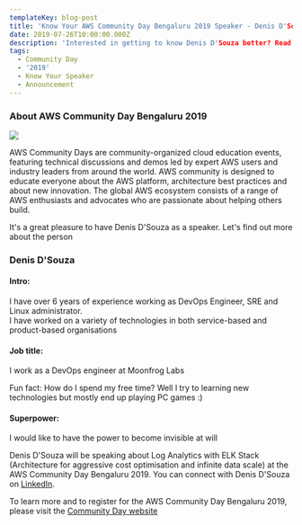 ```yaml
---
templateKey: blog-post
title: 'Know Your AWS Community Day Bengaluru 2019 Speaker - Denis D'Souza'
date: 2019-07-26T10:00:00.000Z
description: 'Interested in getting to know Denis D'Souza better? Read on.'
tags:
  - Community Day
  - '2019'
  - Know Your Speaker
  - Announcement
---
```


### About AWS Community Day Bengaluru 2019

![](/img/communityday2019/speakers/know-your-speaker-denis.png)

AWS Community Days are community-organized cloud education events, featuring technical discussions and demos led by expert AWS users and industry leaders from around the world. AWS community is designed to educate everyone about the AWS platform, architecture best practices and about new innovation. The global AWS ecosystem consists of a range of AWS enthusiasts and advocates who are passionate about helping others build. 

It's a great pleasure to have Denis D'Souza as a speaker. Let's find out more about the person

### Denis D'Souza 

#### Intro: 
I have over 6 years of experience working as DevOps Engineer, SRE and Linux administrator.    
I have worked on a variety of technologies in both service-based and product-based organisations     

#### Job title:
I work as a DevOps engineer at Moonfrog Labs

Fun fact:
How do I spend my free time? Well I try to learning new technologies but mostly end up playing PC games :)


#### Superpower:
I would like to have the power to become invisible at will



Denis D'Souza will be speaking about Log Analytics with ELK Stack (Architecture for aggressive cost optimisation and infinite data scale) at the AWS Community Day Bengaluru 2019. You can connect with Denis D'Souza on [LinkedIn](https://www.linkedin.com/in/denis-dsouza/).

To learn more and to register for the AWS Community Day Bengaluru 2019, please visit the [Community Day website](https://communityday.awsugblr.in)
